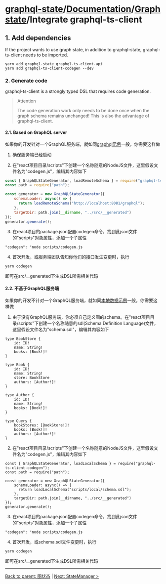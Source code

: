 # [graphql-state](https://github.com/babyfish-ct/graphql-state)/[Documentation](../README.md)/[Graph state](./README.md)/Integrate graphql-ts-client

## 1. Add dependencies

If the project wants to use graph state, in addition to graphql-state, graphql-ts-client needs to be imported.
```
yarn add graphql-state graphql-ts-client-api
yarn add graphql-ts-client-codegen --dev
```

### 2. Generate code

graphql-ts-client is a strongly typed DSL that requires code generation.

> Attention
>
> The code generation work only needs to be done once when the graph schema remains unchanged! This is also the advantage of graphql-ts-client.

#### 2.1. Based on GraphQL server

如果你的开发针对一个GraphQL服务端，就如同[graphql示例](https://github.com/babyfish-ct/graphql-state/tree/master/example/client/src/graph/graphql)一般，你需要这样做

1. 确保服务端已经启动

2. 在"react项目目录/scripts"下创建一个名称随意的NodeJS文件，这里假设文件名为"codegen.js"，编辑其内容如下
```js
const { GraphQLStateGenerator, loadRemoteSchema } = require("graphql-ts-client-codegen");
const path = require("path");

const generator = new GraphQLStateGenerator({
    schemaLoader: async() => {
      return loadRemoteSchema("http://localhost:8081/graphql");
    },
    targetDir: path.join(__dirname, "../src/__generated")
});
generator.generate();
```

3. 在react项目的package.json配置codegen命令，找到此json文件的"scripts"对象属性，添加一个子属性
```
"codegen": "node scripts/codegen.js
```

4. 首次开发，或服务端团队告知你他们的接口发生变更时，执行
```
yarn codegen
```
即可在src/__generated下生成DSL所需相关代码

#### 2.2. 不基于GraphQL服务端

如果你的开发不针对一个GraphQL服务端，就如同[本地数据示例](https://github.com/babyfish-ct/graphql-state/tree/master/example/client/src/graph/local)一般，你需要这样做

1. 由于没有GraphQL服务端，你必须自己定义图的schema。在"react项目目录/scripts"下创建一个名称随意的sdl(Schema Definition Language)文件，这里假设文件名为"schema.sdl"，编辑其内容如下
```
type BookStore {
    id: ID!
    name: String!
    books: [Book!]!
}

type Book {
    id: ID!
    name: String!
    store: BookStore
    authors: [Author!]!
}

type Author {
    id: ID!
    name: String!
    books: [Book!]!
}

type Query {
    bookStores: [BookStore!]!
    books: [Book!]!
    authors: [Author!]!
}
```

2. 在"react项目目录/scripts"下创建一个名称随意的NodeJS文件，这里假设文件名为"codegen.js"，编辑其内容如下
```
const { GraphQLStateGenerator, loadLocalSchema } = require("graphql-ts-client-codegen");
const path = require("path");

const generator = new GraphQLStateGenerator({
    schemaLoader: async() => {
      return loadLocalSchema("scripts/local/schema.sdl");
    },
    targetDir: path.join(__dirname, "../src/__generated")
});
generator.generate();
```

3. 在react项目的package.json配置codegen命令，找到此json文件的"scripts"对象属性，添加一个子属性
```
"codegen": "node scripts/codegen.js
```

4. 首次开发，或schema.sdl文件变更时，执行
```
yarn codegen
```
即可在src/__generated下生成DSL所需相关代码

--------------------------------------

[Back to parent: 图状态](./README.md) | [Next: StateManager >](./state-manager.md)
